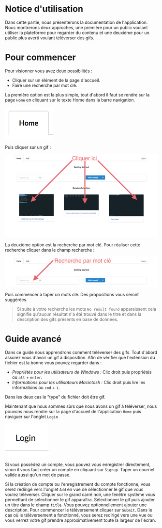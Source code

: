 # Notice d'utilisation

Dans cette partie, nous présenterons la documentation de l'application. Nous montrerons deux approches, une première pour un public voulant utiliser la plateforme pour regarder du contenu et une deuxième pour un public plus averti voulant téléverser des gifs. 

# Pour commencer

Pour visionner vous avez deux possibilités : 

* Cliquer sur un élément de la page d'accueil.
* Faire une recherche par mot clé.

La première option est la plus simple, tout d'abord il faut se rendre sur la page `Home` en cliquant sur le texte Home dans la barre navigation.

![Bouton Home](../img/Home.png)

Puis cliquer sur un gif :

![Cliquer ici](../img/cliquer-ici.png)

La deuxième option est la recherche par mot clé. Pour réaliser cette recherche cliquer dans le champ recherche : 

![Recherche par mot clé](../img/recherche-mot-cle.png)

Puis commencer à taper un mots clé. Des propositions vous seront suggérées. 

> Si suite à votre recherche les mots `No result found` apparaissent cela signifie qu'aucun résultat n'a été trouvé dans le titre et dans la description des gifs présents en base de données.

# Guide avancé	

Dans ce guide nous apprendrons comment téléverser des gifs. Tout d'abord assurez vous d'avoir un gif à disposition. Afin de vérifier que l'extension du fichier est la bonne vous pouvez regarder dans :

* _Propriétés pour les utilisateurs de Windows :_ Clic droit puis propriétés ou `alt` + `enter`. 
* _Informations pour les utilisateurs Macintosh :_ Clic droit puis lire les informations ou `cmd` + `i`.

Dans les deux cas le "type" du fichier doit être gif. 

Maintenant que nous sommes sûrs que nous avons un gif à téléverser, nous pouvons nous rendre sur la page d'accueil de l'application `Home` puis naviguer sur l'onglet `Login`

![Onglet login](../img/login.png)

Si vous possédez un compte, vous pouvez vous enregistrer directement, sinon il vous faut créer un compte en cliquant sur `Signup`. Taper un courriel valide aussi qu'un mot de passe. 

Si la création de compte ou l'enregistrement du compte fonctionne, vous serez redirigé vers l'onglet `Add` en vue de sélectionner le gif que vous voulez téléverser. Cliquer sur le grand carré noir, une fenêtre système vous permettant de sélectionner le gif apparaîtra. Sélectionner le gif puis ajouter un titre dans le champ `title`. Vous pouvez optionnellement ajouter une description. Pour commencer le téléversement cliquer sur `Submit`. Dans le cas où le téléversement a fonctionné, vous serez redirigé vers une vue ou vous verrez votre gif prendre approximativement toute la largeur de l'écran. 

